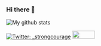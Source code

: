 ### Hi there 👋

![My github stats](https://github-readme-stats-sigma-five.vercel.app/api?username=strongcourage&show_icons=true&theme=monokai)

<!--
**strongcourage/strongcourage** is a ✨ _special_ ✨ repository because its `README.md` (this file) appears on your GitHub profile.

Here are some ideas to get you started:

- 🔭 I’m currently working on ...
- 🌱 I’m currently learning ...
- 👯 I’m looking to collaborate on ...
- 🤔 I’m looking for help with ...
- 💬 Ask me about ...
- 📫 How to reach me: ...
- 😄 Pronouns: ...
- ⚡ Fun fact: ...
-->

[![Twitter: _strongcourage](https://img.shields.io/twitter/follow/_strongcourage)](https://twitter.com/_strongcourage)
<img width="60" height="21" src="https://views.whatilearened.today/views/github/strongcourage/strongcourage.svg"/>
